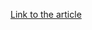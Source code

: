 [Link to the article](https://blog.sekoia.io/clearfake-a-newcomer-to-the-fake-updates-threats-landscape/)
